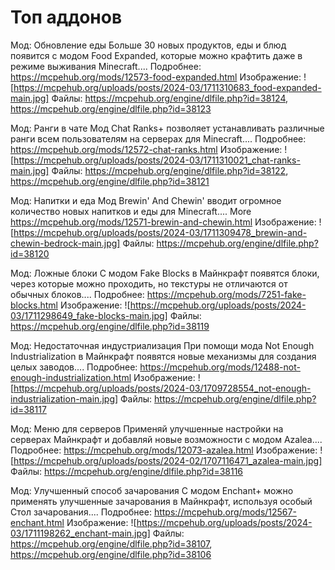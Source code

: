 # Топ аддонов

Мод: Обновление еды
Больше 30 новых продуктов, еды и блюд появится с модом Food Expanded, которые можно крафтить даже в режиме выживания Minecraft....
Подробнее: https://mcpehub.org/mods/12573-food-expanded.html
Изображение: ![https://mcpehub.org/uploads/posts/2024-03/1711310683_food-expanded-main.jpg]
Файлы: https://mcpehub.org/engine/dlfile.php?id=38124, https://mcpehub.org/engine/dlfile.php?id=38123

Мод: Ранги в чате
Мод Chat Ranks+ позволяет устанавливать различные ранги всем пользователям на серверах для Minecraft....
Подробнее: https://mcpehub.org/mods/12572-chat-ranks.html
Изображение: ![https://mcpehub.org/uploads/posts/2024-03/1711310021_chat-ranks-main.jpg]
Файлы: https://mcpehub.org/engine/dlfile.php?id=38122, https://mcpehub.org/engine/dlfile.php?id=38121

Мод: Напитки и еда
Мод Brewin' And Chewin' вводит огромное количество новых напитков и еды для Minecraft....
More https://mcpehub.org/mods/12571-brewin-and-chewin.html
Изображение: ![https://mcpehub.org/uploads/posts/2024-03/1711309478_brewin-and-chewin-bedrock-main.jpg]
Файлы: https://mcpehub.org/engine/dlfile.php?id=38120

Мод: Ложные блоки
С модом Fake Blocks в Майнкрафт появятся блоки, через которые можно проходить, но текстуры не отличаются от обычных блоков....
Подробнее: https://mcpehub.org/mods/7251-fake-blocks.html
Изображение: ![https://mcpehub.org/uploads/posts/2024-03/1711298649_fake-blocks-main.jpg]
Файлы: https://mcpehub.org/engine/dlfile.php?id=38119

Мод: Недостаточная индустриализация
При помощи мода Not Enough Industrialization в Майнкрафт появятся новые механизмы для создания целых заводов....
Подробнее: https://mcpehub.org/mods/12488-not-enough-industrialization.html
Изображение: ![https://mcpehub.org/uploads/posts/2024-03/1709728554_not-enough-industrialization-main.jpg]
Файлы: https://mcpehub.org/engine/dlfile.php?id=38117

Мод: Меню для серверов
Применяй улучшенные настройки на серверах Майнкрафт и добавляй новые возможности с модом Azalea....
Подробнее: https://mcpehub.org/mods/12073-azalea.html
Изображение: ![https://mcpehub.org/uploads/posts/2024-02/1707116471_azalea-main.jpg]
Файлы: https://mcpehub.org/engine/dlfile.php?id=38116

Мод: Улучшенный способ зачарования
С модом Enchant+ можно применять улучшенные зачарования в Майнкрафт, используя особый Стол зачарования....
Подробнее: https://mcpehub.org/mods/12567-enchant.html
Изображение: ![https://mcpehub.org/uploads/posts/2024-03/1711198262_enchant-main.jpg]
Файлы: https://mcpehub.org/engine/dlfile.php?id=38107, https://mcpehub.org/engine/dlfile.php?id=38106
